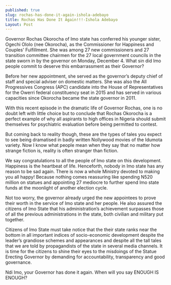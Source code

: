 ```yaml
---
published: true
slug: rochas-has-done-it-again-ishola-adebayo
title: Rochas Has Done It Again!!!-Ishola Adebayo
Layout: Post
---
```

Governor Rochas Okorocha of Imo state has conferred his younger sister, Ogechi Ololo (nee Okorocha), as the Commissioner for Happiness and Couples' Fulfillment. She was among 27 new commissioners and 27 transition committee chairmen for the 27 local government councils in the state sworn in by the governor on Monday, December 4. What sin did Imo people commit to deserve this embarrassment as their Governor?

Before her new appointment, she served as the governor’s deputy chief of staff and special adviser on domestic matters. She was also the All Progressives Congress (APC) candidate into the House of Representatives for the Owerri federal constituency seat in 2015 and has served in various capacities since Okorocha became the state governor in 2011.

With this recent episode in the dramatic life of Governor Rochas, one is no doubt left with little choice but to conclude that Rochas Okorocha is a perfect example of why all aspirants to high offices in Nigeria should submit themselves for psychiatric evaluation before being permitted to contest.

But coming back to reality though, these are the types of tales you expect to see being dramatised in badly written Nollywood movies of the Idumota variety. Now I know what people mean when they say that no matter how strange fiction is, reality is often stranger than fiction.

We say congratulations to all the people of Imo state on this development. Happiness is the heartbeat of life. Henceforth, nobody in Imo state has any reason to be sad again. There is now a whole Ministry devoted to making you all happy! Because nothing comes reassuring like spending N520 million on statues and appointing 27 mediocre to further spend Imo state funds at the moonlight of another election cycle.

Not too worry, the governor already urged the new appointees to prove their worth in the service of Imo state and her people. He also assured the citizens of Imo State that his administration’s achievement surpasses those of all the previous administrations in the state, both civilian and military put together.

Citizens of Imo State must take notice that the their state ranks near the bottom in all important indices 
of socio-economic development despite the leader’s grandiose schemes and appearances and despite all the tall tales that we are told by propagandists of the state in several media channels. It is time for the citizens to shine their eyes to the misdoings of the Statue Erecting Governor by demanding for accountability, transparency and good governance. 

Ndi Imo, your Governor has done it again. When will you say ENOUGH IS ENOUGH?

